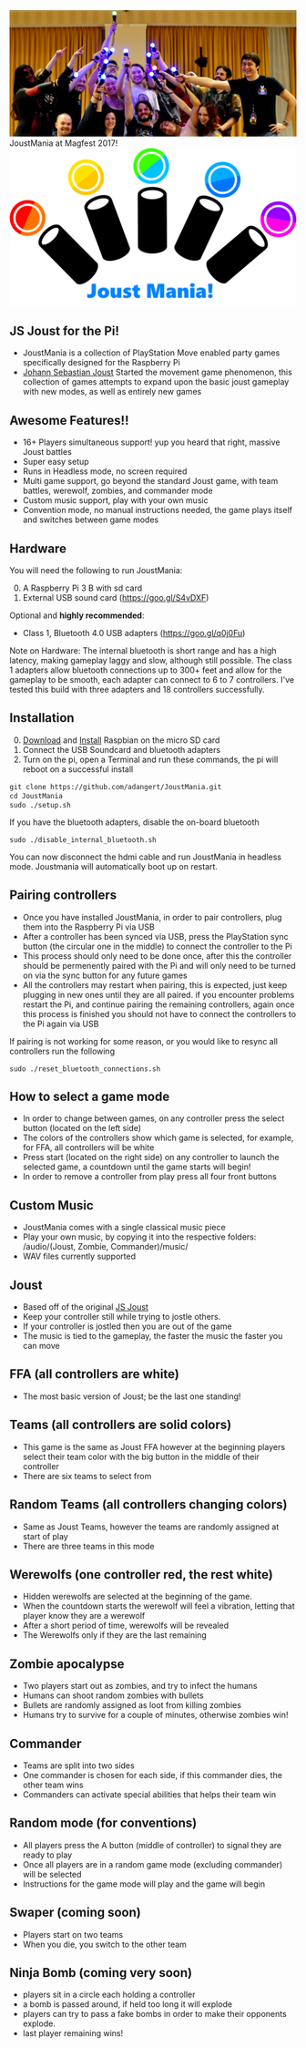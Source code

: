 ![Magfest 2017](logo/magfest.jpg)
JoustMania at Magfest 2017!
![PiParty Logo](logo/PiPartyLogo2.png)

JS Joust for the Pi!
--------------------------------------

* JoustMania is a collection of PlayStation Move enabled party games specifically designed for the Raspberry Pi
* [Johann Sebastian Joust](http://www.jsjoust.com/) Started the movement game phenomenon, this collection of games attempts to expand upon the basic joust gameplay with new modes, as well as entirely new games

Awesome Features!!
--------------------------------------

* 16+ Players simultaneous support! yup you heard that right, massive Joust battles
* Super easy setup
* Runs in Headless mode, no screen required
* Multi game support, go beyond the standard Joust game, with team battles, werewolf, zombies, and commander mode
* Custom music support, play with your own music
* Convention mode, no manual instructions needed, the game plays itself and switches between game modes

Hardware
---------------------------
You will need the following to run JoustMania:

0. A Raspberry Pi 3 B with sd card
0. External USB sound card (https://goo.gl/S4vDXF)

Optional and **highly recommended**:

* Class 1, Bluetooth 4.0 USB adapters (https://goo.gl/q0j0Fu)

Note on Hardware: The internal bluetooth is short range and has a high latency, making gameplay laggy and slow, although still possible.
The class 1 adapters allow bluetooth connections up to 300+ feet and allow for the gameplay to be smooth, each adapter can connect to 6 to 7 controllers. I've tested this build with three adapters and 18 controllers successfully.

Installation
---------------------------

0. [Download](https://www.raspberrypi.org/downloads/raspbian/) and [Install](https://www.raspberrypi.org/documentation/installation/installing-images/README.md) Raspbian on the micro SD card
0. Connect the USB Soundcard and bluetooth adapters
0. Turn on the pi, open a Terminal and run these commands, the pi will reboot on a successful install
```
git clone https://github.com/adangert/JoustMania.git
cd JoustMania
sudo ./setup.sh
```
If you have the bluetooth adapters, disable the on-board bluetooth 
```
sudo ./disable_internal_bluetooth.sh
```
You can now disconnect the hdmi cable and run JoustMania in headless mode. Joustmania will automatically boot up on restart.


Pairing controllers
---------------------------

* Once you have installed JoustMania, in order to pair controllers, plug them into the Raspberry Pi via USB
* After a controller has been synced via USB, press the PlayStation sync button (the circular one in the middle) to connect the controller to the Pi
* This process should only need to be done once, after this the controller should be permenently paired with the Pi and will only need to be turned on via the sync button for any future games
* All the controllers may restart when pairing, this is expected, just keep plugging in new ones until they are all paired. if you encounter problems restart the Pi, and continue pairing the remaining controllers, again once this process is finished you should not have to connect the controllers to the Pi again via USB

If pairing is not working for some reason, or you would like to resync all controllers run the following
```
sudo ./reset_bluetooth_connections.sh
```

How to select a game mode
---------------------------------
* In order to change between games, on any controller press the select button (located on the left side)
* The colors of the controllers show which game is selected, for example, for FFA, all controllers will be white
* Press start (located on the right side) on any controller to launch the selected game, a countdown until the game starts will begin!
* In order to remove a controller from play press all four front buttons

Custom Music
---------------------------------
* JoustMania comes with a single classical music piece
* Play your own music, by copying it into the respective folders: /audio/(Joust, Zombie, Commander)/music/
* WAV files currently supported

Joust
---------------------------------
* Based off of the original [JS Joust](http://www.jsjoust.com/)
* Keep your controller still while trying to jostle others.
* If your controller is jostled then you are out of the game
* The music is tied to the gameplay, the faster the music the faster you can move

 FFA (all controllers are white)
 ---------------------------------
 * The most basic version of Joust; be the last one standing!

 Teams (all controllers are solid colors)
 ---------------------------------
 * This game is the same as Joust FFA however at the beginning players select their team color with the big button in the middle of their controller
 * There are six teams to select from

 Random Teams (all controllers changing colors)
 ---------------------------------
 * Same as Joust Teams, however the teams are randomly assigned at start of play
 * There are three teams in this mode

 Werewolfs (one controller red, the rest white)
 ---------------------------------
 * Hidden werewolfs are selected at the beginning of the game.
 * When the countdown starts the werewolf will feel a vibration, letting that player know they are a werewolf
 * After a short period of time, werewolfs will be revealed
 * The Werewolfs only if they are the last remaining

 Zombie apocalypse
 ---------------------------------
 * Two players start out as zombies, and try to infect the humans
 * Humans can shoot random zombies with bullets
 * Bullets are randomly assigned as loot from killing zombies
 * Humans try to survive for a couple of minutes, otherwise zombies win!
 
 Commander
 ---------------------------------
 * Teams are split into two sides
 * One commander is chosen for each side, if this commander dies, the other team wins
 * Commanders can activate special abilities that helps their team win
 
  Random mode (for conventions)
  ---------------------------------
  * All players press the A button (middle of controller) to signal they are ready to play
  * Once all players are in a random game mode (excluding commander) will be selected
  * Instructions for the game mode will play and the game will begin
 
  Swaper (coming soon)
  ---------------------------------
  * Players start on two teams
  * When you die, you switch to the other team
  
  Ninja Bomb (coming very soon)
  ---------------------------------
  * players sit in a circle each holding a controller
  * a bomb is passed around, if held too long it will explode
  * players can try to pass a fake bombs in order to make their opponents explode.
  * last player remaining wins!
